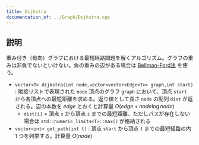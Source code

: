 ```yaml
---
title: Dijkstra
documentation_of: ../Graph/Dijkstra.cpp
---
```


## 説明

重み付き（有向）グラフにおける最短経路問題を解くアルゴリズム。グラフの重みは非負でないといけない。負の重みの辺がある場合は [Bellman-Ford法](https://maguroplusia.github.io/Library/Graph/BellmanFord.cpp) を使う。

- `vector<T> dijkstra(int node,vector<vector<Edge<T>> graph,int start)` : 隣接リストで表現された `node` 頂点のグラフ `graph` において、頂点 `start` から各頂点への最短距離を求める。返り値として長さ `node` の配列 `dist` が返される。辺の本数を $edge$ とおくと計算量 $O(edge + node \log node)$
    - `dist[i]` = 頂点 `s` から頂点 `i` までの最短距離、ただしパスが存在しない場合は `std::numeric_limits<T>::max()` が格納される
- `vector<int> get_path(int t)` :  頂点 `start` から頂点 `t` までの最短経路の内 1 つを列挙する。計算量 $O(node)$
